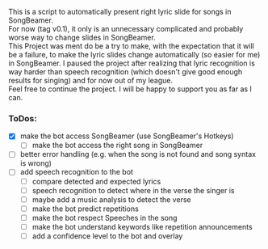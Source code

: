 This is a script to automatically present right lyric slide for songs in SongBeamer.  
For now (tag v0.1), it only is an unnecessary complicated and probably worse way to change slides in SongBeamer.  
This Project was ment do be a try to make, with the expectation that it will be a failure, 
to make the lyric slides change automatically (so easier for me) in SongBeamer.
I paused the project after realizing that lyric recognition is way harder than speech recognition 
(which doesn't give good enough results for singing) and for now out of my league.   
Feel free to continue the project. I will be happy to support you as far as I can.

### ToDos:
- [x] make the bot access SongBeamer (use SongBeamer's Hotkeys)
  - [ ] make the bot access the right song in SongBeamer
- [ ] better error handling (e.g. when the song is not found and song syntax is wrong)
- [ ] add speech recognition to the bot
  - [ ] compare detected and expected lyrics
  - [ ] speech recognition to detect where in the verse the singer is
  - [ ] maybe add a music analysis to detect the verse
  - [ ] make the bot predict repetitions
  - [ ] make the bot respect Speeches in the song
  - [ ] make the bot understand keywords like repetition announcements
  - [ ] add a confidence level to the bot and overlay
